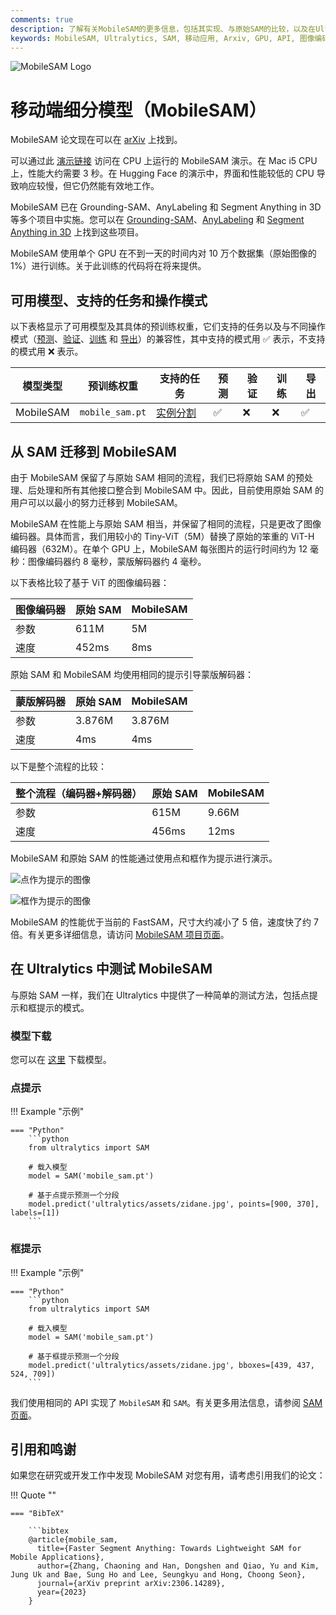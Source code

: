 ```yaml
---
comments: true
description: 了解有关MobileSAM的更多信息，包括其实现、与原始SAM的比较，以及在Ultralytics框架中如何下载和测试它。立即改进您的移动应用程序。
keywords: MobileSAM, Ultralytics, SAM, 移动应用, Arxiv, GPU, API, 图像编码器, 蒙版解码器, 模型下载, 测试方法
---
```


![MobileSAM Logo](https://github.com/ChaoningZhang/MobileSAM/blob/master/assets/logo2.png?raw=true)

# 移动端细分模型（MobileSAM）

MobileSAM 论文现在可以在 [arXiv](https://arxiv.org/pdf/2306.14289.pdf) 上找到。

可以通过此 [演示链接](https://huggingface.co/spaces/dhkim2810/MobileSAM) 访问在 CPU 上运行的 MobileSAM 演示。在 Mac i5 CPU 上，性能大约需要 3 秒。在 Hugging Face 的演示中，界面和性能较低的 CPU 导致响应较慢，但它仍然能有效地工作。

MobileSAM 已在 Grounding-SAM、AnyLabeling 和 Segment Anything in 3D 等多个项目中实施。您可以在 [Grounding-SAM](https://github.com/IDEA-Research/Grounded-Segment-Anything)、[AnyLabeling](https://github.com/vietanhdev/anylabeling) 和 [Segment Anything in 3D](https://github.com/Jumpat/SegmentAnythingin3D) 上找到这些项目。

MobileSAM 使用单个 GPU 在不到一天的时间内对 10 万个数据集（原始图像的 1%）进行训练。关于此训练的代码将在将来提供。

## 可用模型、支持的任务和操作模式

以下表格显示了可用模型及其具体的预训练权重，它们支持的任务以及与不同操作模式（[预测](../modes/predict.md)、[验证](../modes/val.md)、[训练](../modes/train.md) 和 [导出](../modes/export.md)）的兼容性，其中支持的模式用 ✅ 表示，不支持的模式用 ❌ 表示。

| 模型类型      | 预训练权重           | 支持的任务                       | 预测 | 验证 | 训练 | 导出 |
|-----------|-----------------|-----------------------------|----|----|----|----|
| MobileSAM | `mobile_sam.pt` | [实例分割](../tasks/segment.md) | ✅  | ❌  | ❌  | ✅  |

## 从 SAM 迁移到 MobileSAM

由于 MobileSAM 保留了与原始 SAM 相同的流程，我们已将原始 SAM 的预处理、后处理和所有其他接口整合到 MobileSAM 中。因此，目前使用原始 SAM 的用户可以以最小的努力迁移到 MobileSAM。

MobileSAM 在性能上与原始 SAM 相当，并保留了相同的流程，只是更改了图像编码器。具体而言，我们用较小的 Tiny-ViT（5M）替换了原始的笨重的 ViT-H 编码器（632M）。在单个 GPU 上，MobileSAM 每张图片的运行时间约为 12 毫秒：图像编码器约 8 毫秒，蒙版解码器约 4 毫秒。

以下表格比较了基于 ViT 的图像编码器：

| 图像编码器 | 原始 SAM | MobileSAM |
|-------|--------|-----------|
| 参数    | 611M   | 5M        |
| 速度    | 452ms  | 8ms       |

原始 SAM 和 MobileSAM 均使用相同的提示引导蒙版解码器：

| 蒙版解码器 | 原始 SAM | MobileSAM |
|-------|--------|-----------|
| 参数    | 3.876M | 3.876M    |
| 速度    | 4ms    | 4ms       |

以下是整个流程的比较：

| 整个流程（编码器+解码器） | 原始 SAM | MobileSAM |
|---------------|--------|-----------|
| 参数            | 615M   | 9.66M     |
| 速度            | 456ms  | 12ms      |

MobileSAM 和原始 SAM 的性能通过使用点和框作为提示进行演示。

![点作为提示的图像](https://raw.githubusercontent.com/ChaoningZhang/MobileSAM/master/assets/mask_box.jpg?raw=true)

![框作为提示的图像](https://raw.githubusercontent.com/ChaoningZhang/MobileSAM/master/assets/mask_box.jpg?raw=true)

MobileSAM 的性能优于当前的 FastSAM，尺寸大约减小了 5 倍，速度快了约 7 倍。有关更多详细信息，请访问 [MobileSAM 项目页面](https://github.com/ChaoningZhang/MobileSAM)。

## 在 Ultralytics 中测试 MobileSAM

与原始 SAM 一样，我们在 Ultralytics 中提供了一种简单的测试方法，包括点提示和框提示的模式。

### 模型下载

您可以在 [这里](https://github.com/ChaoningZhang/MobileSAM/blob/master/weights/mobile_sam.pt) 下载模型。

### 点提示

!!! Example "示例"

    === "Python"
        ```python
        from ultralytics import SAM

        # 载入模型
        model = SAM('mobile_sam.pt')

        # 基于点提示预测一个分段
        model.predict('ultralytics/assets/zidane.jpg', points=[900, 370], labels=[1])
        ```

### 框提示

!!! Example "示例"

    === "Python"
        ```python
        from ultralytics import SAM

        # 载入模型
        model = SAM('mobile_sam.pt')

        # 基于框提示预测一个分段
        model.predict('ultralytics/assets/zidane.jpg', bboxes=[439, 437, 524, 709])
        ```

我们使用相同的 API 实现了 `MobileSAM` 和 `SAM`。有关更多用法信息，请参阅 [SAM 页面](sam.md)。

## 引用和鸣谢

如果您在研究或开发工作中发现 MobileSAM 对您有用，请考虑引用我们的论文：

!!! Quote ""

    === "BibTeX"

        ```bibtex
        @article{mobile_sam,
          title={Faster Segment Anything: Towards Lightweight SAM for Mobile Applications},
          author={Zhang, Chaoning and Han, Dongshen and Qiao, Yu and Kim, Jung Uk and Bae, Sung Ho and Lee, Seungkyu and Hong, Choong Seon},
          journal={arXiv preprint arXiv:2306.14289},
          year={2023}
        }
